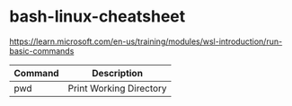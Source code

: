 # bash-linux-cheatsheet
https://learn.microsoft.com/en-us/training/modules/wsl-introduction/run-basic-commands

| Command   |   Description  |
| ---       |   ---          |
|  pwd      |  Print Working Directory  |
